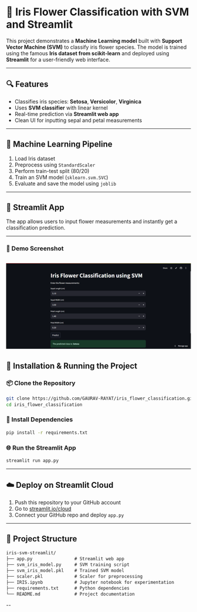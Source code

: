 
# 🌸 Iris Flower Classification with SVM and Streamlit

This project demonstrates a **Machine Learning model** built with **Support Vector Machine (SVM)** to classify iris flower species. The model is trained using the famous **Iris dataset from scikit-learn** and deployed using **Streamlit** for a user-friendly web interface.

---

## 🔍 Features

- Classifies iris species: **Setosa**, **Versicolor**, **Virginica**  
- Uses **SVM classifier** with linear kernel  
- Real-time prediction via **Streamlit web app**  
- Clean UI for inputting sepal and petal measurements

---

## 🧠 Machine Learning Pipeline

1. Load Iris dataset
2. Preprocess using `StandardScaler`
3. Perform train-test split (80/20)
4. Train an SVM model (`sklearn.svm.SVC`)
5. Evaluate and save the model using `joblib`

---

## 🚀 Streamlit App

The app allows users to input flower measurements and instantly get a classification prediction.

---
### 📸 Demo Screenshot

![Streamlit App Demo](image.png)
---

## 🔧 Installation & Running the Project

### 📦 Clone the Repository

```bash
git clone https://github.com/GAURAV-RAYAT/iris_flower_classification.git
cd iris_flower_classification
```

### 📄 Install Dependencies

```bash
pip install -r requirements.txt
```

### 🌐 Run the Streamlit App

```bash
streamlit run app.py
```

---

## ☁️ Deploy on Streamlit Cloud

1. Push this repository to your GitHub account
2. Go to [streamlit.io/cloud](https://streamlit.io/cloud)
3. Connect your GitHub repo and deploy `app.py`
---

## 📁 Project Structure

```
iris-svm-streamlit/
├── app.py                # Streamlit web app
├── svm_iris_model.py     # SVM training script
├── svm_iris_model.pkl    # Trained SVM model
├── scaler.pkl            # Scaler for preprocessing
├── IRIS.ipynb            # Jupyter notebook for experimentation
├── requirements.txt      # Python dependencies
└── README.md             # Project documentation
```

--
